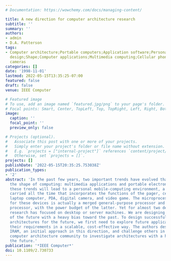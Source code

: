 ```yaml
---
# Documentation: https://wowchemy.com/docs/managing-content/

title: A new direction for computer architecture research
subtitle: ''
summary: ''
authors:
- admin
- D.A. Patterson
tags:
- Computer architecture;Portable computers;Application software;Personal digital assistants;Process
  design;Shape;Computer applications;Multimedia computing;Cellular phones;Digital
  cameras
categories: []
date: '1998-11-01'
lastmod: 2022-05-15T13:35:25-07:00
featured: false
draft: false
venue: IEEE Computer

# Featured image
# To use, add an image named `featured.jpg/png` to your page's folder.
# Focal points: Smart, Center, TopLeft, Top, TopRight, Left, Right, BottomLeft, Bottom, BottomRight.
image:
  caption: ''
  focal_point: ''
  preview_only: false

# Projects (optional).
#   Associate this post with one or more of your projects.
#   Simply enter your project's folder or file name without extension.
#   E.g. `projects = ["internal-project"]` references `content/project/deep-learning/index.md`.
#   Otherwise, set `projects = []`.
projects: []
publishDate: '2022-05-15T20:35:25.753038Z'
publication_types:
- '2'
abstract: 'In the past few years, two important trends have evolved that could change
  the shape of computing: multimedia applications and portable electronics. Together,
  these trends will lead to a personal mobile-computing environment, a small device
  carried all the time that incorporates the functions of the pager, cellular phone,
  laptop computer, PDA, digital camera, and video game. The microprocessor needed
  for these devices is actually a merged general-purpose processor and digital-signal
  processor, with the power budget of the latter. Yet for almost two decades, architecture
  research has focused on desktop or server machines. We are designing processors
  of the future with a heavy bias toward the past. To design successful processor
  architectures for the future, we first need to explore future applications and match
  their requirements in a scalable, cost-effective way. The authors describe Vector
  IRAM, an initial approach in this direction, and challenge others in the very successful
  computer architecture community to investigate architectures with a heavy bias for
  the future.'
publication: '*IEEE Computer*'
doi: 10.1109/2.730733
---
```

